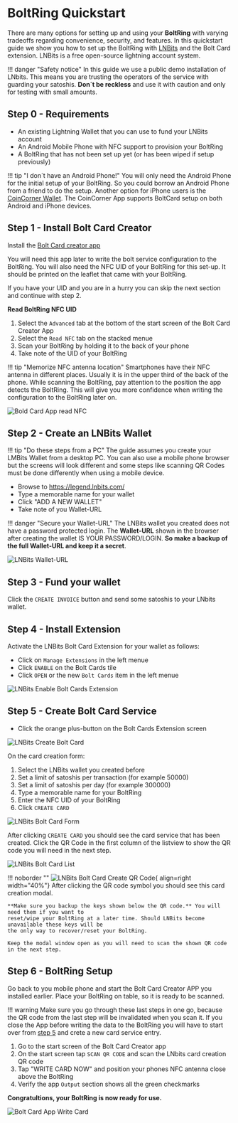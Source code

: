 # BoltRing Quickstart

There are many options for setting up and using your **BoltRing** with varying tradeoffs regarding
convenience, security, and features. In this quickstart guide we show you how to set up the BoltRing
with [LNBits](https://lnbits.com/) and the Bolt Card extension. LNBits is a free open-source
lightning account system.

!!! danger "Safety notice"
    In this guide we use a public demo installation of LNbits. This means you are trusting the
    operators of the service with guarding your satoshis. **Don´t be reckless** and use it with
    caution and only for testing with small amounts.

## Step 0 - Requirements

- An existing Lightning Wallet that you can use to fund your LNBits account
- An Android Mobile Phone with NFC support to provision your BoltRing
- A BoltRing that has not been set up yet (or has been wiped if setup previously)

!!! tip "I don´t have an Android Phone!"
    You will only need the Android Phone for the initial setup of your BoltRing. So you could borrow
    an Android Phone from a friend to do the setup. Another option for iPhone users is the
    [CoinCorner Wallet](https://www.coincorner.com/). The CoinCorner App supports BoltCard setup on
    both Android and iPhone devices.

## Step 1 - Install Bolt Card Creator

Install the
[Bolt Card creator app](https://play.google.com/store/apps/details?id=com.lightningnfcapp)

You will need this app later to write the bolt service configuration to the BoltRing. You will also
need the NFC UID of your BoltRing for this set-up. It should be printed on the leaflet that came
with your BoltRing.

If you have your UID and you are in a hurry you can skip the next section and continue with step 2.

**Read BoltRing NFC UID**

1. Select the `Advanced` tab at the bottom of the start screen of the Bolt Card Creator App
1. Select the `Read NFC` tab on the stacked menue
1. Scan your BoltRing by holding it to the back of your phone
1. Take note of the UID of your BoltRing

!!! tip "Memorize NFC antenna location"
    Smartphones have their NFC antenna in different places. Usually it is in the upper third of the
    back of the phone. While scanning the BoltRing, pay attention to the position the app detects
    the BoltRing. This will give you more confidence when writing the configuration to the BoltRing
    later on.

![Bold Card App read NFC](images/bolt-card-app-read-nfc.png)

## Step 2 - Create an LNBits Wallet

!!! tip "Do these steps from a PC"
    The guide assumes you create your LMBits Wallet from a desktop PC. You can also use a mobile
    phone browser but the screens will look different and some steps like scanning QR Codes must be
    done differently when using a mobile device.

- Browse to https://legend.lnbits.com/
- Type a memorable name for your wallet
- Click "ADD A NEW WALLET"
- Take note of you Wallet-URL

!!! danger "Secure your Wallet-URL"
    The LNBits wallet you created does not have a password protected login. The **Wallet-URL** shown
    in the browser after creating the wallet IS YOUR PASSWORD/LOGIN. **So make a backup of the full
    Wallet-URL and keep it a secret**.

![LNBits Wallet-URL](images/lnbits-wallet-url.png)

## Step 3 - Fund your wallet

Click the `CREATE INVOICE` button and send some satoshis to your LNbits wallet.

## Step 4 - Install Extension

Activate the LNBits Bolt Card Extension for your wallet as follows:

- Click on `Manage Extensions` in the left menue
- Click `ENABLE` on the Bolt Cards tile
- Click `OPEN` or the new `Bolt Cards` item in the left menue

![LNBits Enable Bolt Cards Extension](images/lnbits-enable-bolt-card-extension.png)

## Step 5 - Create Bolt Card Service

- Click the orange plus-button on the Bolt Cards Extension screen

![LNBits Create Bolt Card](images/lnbits-create-bolt-card.png)

On the card creation form:

1. Select the LNBits wallet you created before
1. Set a limit of satoshis per transaction (for example 50000)
1. Set a limit of satoshis per day (for example 300000)
1. Type a memorable name for your BoltRing
1. Enter the NFC UID of your BoltRing
1. Click `CREATE CARD`

![LNBits Bolt Card Form](images/lnbits-bolt-card-form.png)

After clicking `CREATE CARD` you should see the card service that has been created. Click the QR
Code in the first column of the listview to show the QR code you will need in the next step.

![LNBits Bolt Card List](images/lnbits-bolt-card-list.png)

!!! noborder ""
    ![LNBits Bolt Card Create QR Code](images/lnbits-create-card-qr.png){ align=right width="40%"}
    After clicking the QR code symbol you should see this card creation modal.

    **Make sure you backup the keys shown below the QR code.** You will need them if you want to
    reset/wipe your BoltRing at a later time. Should LNBits become unavailable these keys will be
    the only way to recover/reset your BoltRing.

    Keep the modal window open as you will need to scan the shown QR code in the next step.

## Step 6 - BoltRing Setup

Go back to you mobile phone and start the Bolt Card Creator APP you installed earlier. Place your
BoltRing on table, so it is ready to be scanned.

!!! warning
    Make sure you go through these last steps in one go, because the QR code from the last step will
    be invalidated when you scan it. If you close the App before writing the data to the BoltRing
    you will have to start over from [step 5](#step-5-create-bolt-card-service) and crete a new card
    service entry.

1. Go to the start screen of the Bolt Card Creator app
1. On the start screen tap `SCAN QR CODE` and scan the LNbits card creation QR code
1. Tap "WRITE CARD NOW" and position your phones NFC antenna close above the BoltRing
1. Verify the app `Output` section shows all the green checkmarks

**Congratultions, your BoltRing is now ready for use.**

![Bolt Card App Write Card](images/bolt-card-app-write-card.png)

